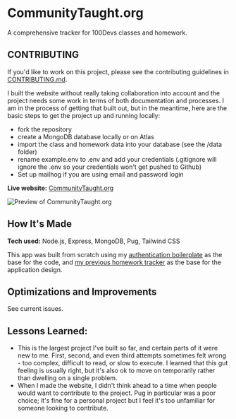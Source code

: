 # CommunityTaught.org

A comprehensive tracker for 100Devs classes and homework.

## CONTRIBUTING

If you'd like to work on this project, please see the contributing guidelines in [CONTRIBUTING.md](CONTRIBUTING.md).

I built the website without really taking collaboration into account and the project needs some work in terms of both documentation and processes. I am in the process of getting that built out, but in the meantime, here are the basic steps to get the project up and running locally:

- fork the repository
- create a MongoDB database locally or on Atlas
- import the class and homework data into your database (see the /data folder)
- rename example.env to .env and add your credentials (.gitignore will ignore the .env so your credentials won't get pushed to Github)
- Set up mailhog if you are using email and password login


**Live website:** [CommunityTaught.org](https://communitytaught.org/)

![Preview of CommunityTaught.org](https://communitytaught.org/img/resources/communitytaught-preview.png)

## How It's Made

**Tech used:** Node.js, Express, MongoDB, Pug, Tailwind CSS

This app was built from scratch using my [authentication boilerplate](https://github.com/labrocadabro/node-mongo-boilerplate/) as the base for the code, and [my previous homework tracker](https://labrocadabro.github.io/100devs-hw-tracker/) as the base for the application design.


## Optimizations and Improvements

See current issues.

## Lessons Learned:

- This is the largest project I've built so far, and certain parts of it were new to me. First, second, and even third attempts sometimes felt wrong - too complex, difficult to read, or slow to execute. I learned that this gut feeling is usually right, but it's also ok to move on temporarily rather than dwelling on a single problem.
- When I made the website, I didn't think ahead to a time when people would want to contribute to the project. Pug in particular was a poor choice; it's fine for a personal project but I feel it's too unfamiliar for someone looking to contribute.
